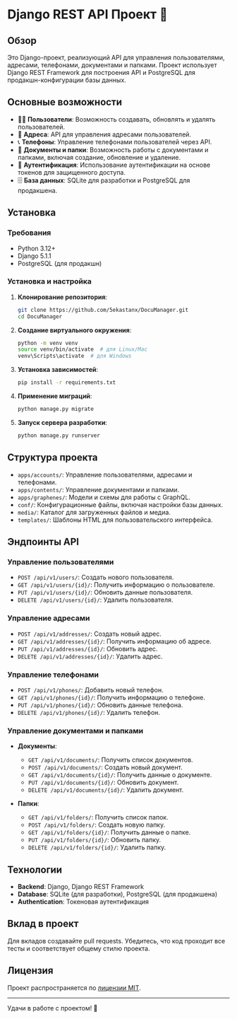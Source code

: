 # Django REST API Проект 📄

## Обзор

Это Django-проект, реализующий API для управления пользователями, адресами, телефонами, документами и папками. Проект использует Django REST Framework для построения API и PostgreSQL для продакшн-конфигурации базы данных. 

## Основные возможности

- 🧑‍💼 **Пользователи**: Возможность создавать, обновлять и удалять пользователей.
- 🏡 **Адреса**: API для управления адресами пользователей.
- 📞 **Телефоны**: Управление телефонами пользователей через API.
- 📂 **Документы и папки**: Возможность работы с документами и папками, включая создание, обновление и удаление.
- 🔑 **Аутентификация**: Использование аутентификации на основе токенов для защищенного доступа.
- 🗄 **База данных**: SQLite для разработки и PostgreSQL для продакшена.

## Установка

### Требования

- Python 3.12+
- Django 5.1.1
- PostgreSQL (для продакшн)

### Установка и настройка

1. **Клонирование репозитория**:
    ```bash
    git clone https://github.com/5ekastanx/DocuManager.git
    cd DocuManager
    ```

2. **Создание виртуального окружения**:
    ```bash
    python -m venv venv
    source venv/bin/activate  # для Linux/Mac
    venv\Scripts\activate  # для Windows
    ```

3. **Установка зависимостей**:
    ```bash
    pip install -r requirements.txt
    ```

4. **Применение миграций**:
    ```bash
    python manage.py migrate
    ```

5. **Запуск сервера разработки**:
    ```bash
    python manage.py runserver
    ```

## Структура проекта

- `apps/accounts/`: Управление пользователями, адресами и телефонами.
- `apps/contents/`: Управление документами и папками.
- `apps/graphenes/`: Модели и схемы для работы с GraphQL.
- `conf/`: Конфигурационные файлы, включая настройки базы данных.
- `media/`: Каталог для загруженных файлов и медиа.
- `templates/`: Шаблоны HTML для пользовательского интерфейса.

## Эндпоинты API

### Управление пользователями

- `POST /api/v1/users/`: Создать нового пользователя.
- `GET /api/v1/users/{id}/`: Получить информацию о пользователе.
- `PUT /api/v1/users/{id}/`: Обновить данные пользователя.
- `DELETE /api/v1/users/{id}/`: Удалить пользователя.

### Управление адресами

- `POST /api/v1/addresses/`: Создать новый адрес.
- `GET /api/v1/addresses/{id}/`: Получить информацию об адресе.
- `PUT /api/v1/addresses/{id}/`: Обновить адрес.
- `DELETE /api/v1/addresses/{id}/`: Удалить адрес.

### Управление телефонами

- `POST /api/v1/phones/`: Добавить новый телефон.
- `GET /api/v1/phones/{id}/`: Получить информацию о телефоне.
- `PUT /api/v1/phones/{id}/`: Обновить данные телефона.
- `DELETE /api/v1/phones/{id}/`: Удалить телефон.

### Управление документами и папками

- **Документы**:
    - `GET /api/v1/documents/`: Получить список документов.
    - `POST /api/v1/documents/`: Создать новый документ.
    - `GET /api/v1/documents/{id}/`: Получить данные о документе.
    - `PUT /api/v1/documents/{id}/`: Обновить документ.
    - `DELETE /api/v1/documents/{id}/`: Удалить документ.

- **Папки**:
    - `GET /api/v1/folders/`: Получить список папок.
    - `POST /api/v1/folders/`: Создать новую папку.
    - `GET /api/v1/folders/{id}/`: Получить данные о папке.
    - `PUT /api/v1/folders/{id}/`: Обновить папку.
    - `DELETE /api/v1/folders/{id}/`: Удалить папку.

## Технологии

- **Backend**: Django, Django REST Framework
- **Database**: SQLite (для разработки), PostgreSQL (для продакшена)
- **Authentication**: Токеновая аутентификация

## Вклад в проект

Для вкладов создавайте pull requests. Убедитесь, что код проходит все тесты и соответствует общему стилю проекта.

## Лицензия

Проект распространяется по [лицензии MIT](./LICENSE).

---

Удачи в работе с проектом! 🚀

